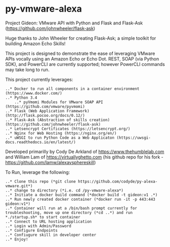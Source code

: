 # py-vmware-alexa
Project Gideon: VMware API with Python and Flask and Flask-Ask (https://github.com/johnwheeler/flask-ask)


Huge thanks to John Wheeler for creating Flask-Ask; a simple toolkit for building Amazon Echo Skills! 


This project is designed to demonstrate the ease of leveraging VMware APIs vocally using an Amazon Echo or Echo Dot. REST, SOAP (via Python SDK), and PowerCLI are currently supported; however PowerCLI commands may take long to run.


This project currently leverages:


    ..* Docker to run all components in a container environment (https://www.docker.com/)
    ..* Python 3.4
        ..* pyVmomi Modules for VMware SOAP API (https://github.com/vmware/pyvmomi)
    ..* Flask (Web Application Framework) (http://flask.pocoo.org/docs/0.12/)
    ..* Flask-Ask (Abstraction of skills creation) (https://github.com/johnwheeler/flask-ask)
    ..* Letsencrypt Certificates (https://letsencrypt.org/)
    ..* Nginx for Web Hosting (https://nginx.org/en/)
    ..* uWSGI to run Python Code as a Web Applicaton (https://uwsgi-docs.readthedocs.io/en/latest/)


Developed primarilly by Cody De Arkland of https://www.thehumblelab.com and William Lam of https://virtuallyghetto.com (his github repo for his fork - https://github.com/lamw/alexavsphereskill)


To Run, leverage the following: 


    ..* Clone this repo (*git clone https://github.com/codyde/py-alexa-vmware.git*)
    ..* change to directory (*i.e. cd /py-vmware-alexa*)
    ..* Initiate a docker build command (*docker build -t gideon:v1 .*)
    ..* Run newly created docker container (*docker run -it -p 443:443 gideon:v1*)
    ..* Container will run at a /bin/bash prompt currently for troubleshooting, move up one directory (*cd ..*) and run *./startup.sh* to start container 
    ..* Connect to URL hosting application 
    ..* Login with Admin/Password
    ..* Configure Endpoints 
    ..* Confiugure skill in developer center 
    ..* Enjoy! 